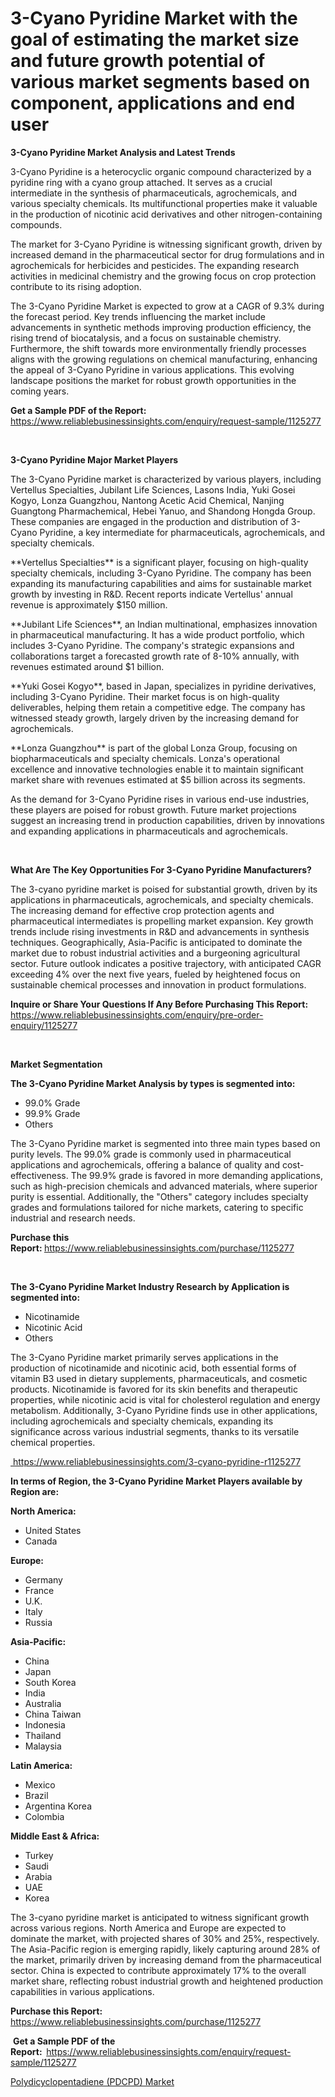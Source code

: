 <p><h1>3-Cyano Pyridine Market with the goal of estimating the market size and future growth potential of various market segments based on component, applications and end user</h1></p><p><strong>3-Cyano Pyridine Market Analysis and Latest Trends</strong></p>
<p><p>3-Cyano Pyridine is a heterocyclic organic compound characterized by a pyridine ring with a cyano group attached. It serves as a crucial intermediate in the synthesis of pharmaceuticals, agrochemicals, and various specialty chemicals. Its multifunctional properties make it valuable in the production of nicotinic acid derivatives and other nitrogen-containing compounds.</p><p>The market for 3-Cyano Pyridine is witnessing significant growth, driven by increased demand in the pharmaceutical sector for drug formulations and in agrochemicals for herbicides and pesticides. The expanding research activities in medicinal chemistry and the growing focus on crop protection contribute to its rising adoption.</p><p>The 3-Cyano Pyridine Market is expected to grow at a CAGR of 9.3% during the forecast period. Key trends influencing the market include advancements in synthetic methods improving production efficiency, the rising trend of biocatalysis, and a focus on sustainable chemistry. Furthermore, the shift towards more environmentally friendly processes aligns with the growing regulations on chemical manufacturing, enhancing the appeal of 3-Cyano Pyridine in various applications. This evolving landscape positions the market for robust growth opportunities in the coming years.</p></p>
<p><strong>Get a Sample PDF of the Report:&nbsp;</strong> <a href="https://www.reliablebusinessinsights.com/enquiry/request-sample/1125277?utm_campaign=2142&utm_medium=2&utm_source=Github&utm_content=ia&utm_term=01022025&utm_id=3-cyano-pyridine">https://www.reliablebusinessinsights.com/enquiry/request-sample/1125277</a></p>
<p>&nbsp;</p>
<p><strong>3-Cyano Pyridine Major Market Players</strong></p>
<p><p>The 3-Cyano Pyridine market is characterized by various players, including Vertellus Specialties, Jubilant Life Sciences, Lasons India, Yuki Gosei Kogyo, Lonza Guangzhou, Nantong Acetic Acid Chemical, Nanjing Guangtong Pharmachemical, Hebei Yanuo, and Shandong Hongda Group. These companies are engaged in the production and distribution of 3-Cyano Pyridine, a key intermediate for pharmaceuticals, agrochemicals, and specialty chemicals.</p><p>**Vertellus Specialties** is a significant player, focusing on high-quality specialty chemicals, including 3-Cyano Pyridine. The company has been expanding its manufacturing capabilities and aims for sustainable market growth by investing in R&D. Recent reports indicate Vertellus' annual revenue is approximately $150 million.</p><p>**Jubilant Life Sciences**, an Indian multinational, emphasizes innovation in pharmaceutical manufacturing. It has a wide product portfolio, which includes 3-Cyano Pyridine. The company's strategic expansions and collaborations target a forecasted growth rate of 8-10% annually, with revenues estimated around $1 billion.</p><p>**Yuki Gosei Kogyo**, based in Japan, specializes in pyridine derivatives, including 3-Cyano Pyridine. Their market focus is on high-quality deliverables, helping them retain a competitive edge. The company has witnessed steady growth, largely driven by the increasing demand for agrochemicals.</p><p>**Lonza Guangzhou** is part of the global Lonza Group, focusing on biopharmaceuticals and specialty chemicals. Lonza's operational excellence and innovative technologies enable it to maintain significant market share with revenues estimated at $5 billion across its segments.</p><p>As the demand for 3-Cyano Pyridine rises in various end-use industries, these players are poised for robust growth. Future market projections suggest an increasing trend in production capabilities, driven by innovations and expanding applications in pharmaceuticals and agrochemicals.</p></p>
<p>&nbsp;</p>
<p><strong>What Are The Key Opportunities For 3-Cyano Pyridine Manufacturers?</strong></p>
<p><p>The 3-cyano pyridine market is poised for substantial growth, driven by its applications in pharmaceuticals, agrochemicals, and specialty chemicals. The increasing demand for effective crop protection agents and pharmaceutical intermediates is propelling market expansion. Key growth trends include rising investments in R&D and advancements in synthesis techniques. Geographically, Asia-Pacific is anticipated to dominate the market due to robust industrial activities and a burgeoning agricultural sector. Future outlook indicates a positive trajectory, with anticipated CAGR exceeding 4% over the next five years, fueled by heightened focus on sustainable chemical processes and innovation in product formulations.</p></p>
<p><strong>Inquire or Share Your Questions If Any Before Purchasing This Report:</strong> <a href="https://www.reliablebusinessinsights.com/enquiry/pre-order-enquiry/1125277?utm_campaign=2142&utm_medium=2&utm_source=Github&utm_content=ia&utm_term=01022025&utm_id=3-cyano-pyridine">https://www.reliablebusinessinsights.com/enquiry/pre-order-enquiry/1125277</a></p>
<p>&nbsp;</p>
<p><strong>Market Segmentation</strong></p>
<p><strong>The 3-Cyano Pyridine Market Analysis by types is segmented into:</strong></p>
<p><ul><li>99.0% Grade</li><li>99.9% Grade</li><li>Others</li></ul></p>
<p><p>The 3-Cyano Pyridine market is segmented into three main types based on purity levels. The 99.0% grade is commonly used in pharmaceutical applications and agrochemicals, offering a balance of quality and cost-effectiveness. The 99.9% grade is favored in more demanding applications, such as high-precision chemicals and advanced materials, where superior purity is essential. Additionally, the "Others" category includes specialty grades and formulations tailored for niche markets, catering to specific industrial and research needs.</p></p>
<p><strong>Purchase this Report:&nbsp;</strong><a href="https://www.reliablebusinessinsights.com/purchase/1125277?utm_campaign=2142&utm_medium=2&utm_source=Github&utm_content=ia&utm_term=01022025&utm_id=3-cyano-pyridine">https://www.reliablebusinessinsights.com/purchase/1125277</a></p>
<p>&nbsp;</p>
<p><strong>The 3-Cyano Pyridine Market Industry Research by Application is segmented into:</strong></p>
<p><ul><li>Nicotinamide</li><li>Nicotinic Acid</li><li>Others</li></ul></p>
<p><p>The 3-Cyano Pyridine market primarily serves applications in the production of nicotinamide and nicotinic acid, both essential forms of vitamin B3 used in dietary supplements, pharmaceuticals, and cosmetic products. Nicotinamide is favored for its skin benefits and therapeutic properties, while nicotinic acid is vital for cholesterol regulation and energy metabolism. Additionally, 3-Cyano Pyridine finds use in other applications, including agrochemicals and specialty chemicals, expanding its significance across various industrial segments, thanks to its versatile chemical properties.</p></p>
<p><a href="https://www.reliablebusinessinsights.com/3-cyano-pyridine-r1125277?utm_campaign=2142&utm_medium=2&utm_source=Github&utm_content=ia&utm_term=01022025&utm_id=3-cyano-pyridine">&nbsp;https://www.reliablebusinessinsights.com/3-cyano-pyridine-r1125277</a></p>
<p><strong>In terms of Region, the 3-Cyano Pyridine Market Players available by Region are:</strong></p>
<p>
    <p> <strong> North America: </strong>
        <ul>
            <li>United States</li>
            <li>Canada</li>
        </ul>
        </p> 
    <p> <strong> Europe: </strong>
        <ul>
            <li>Germany</li>
            <li>France</li>
            <li>U.K.</li>
            <li>Italy</li>
            <li>Russia</li>
        </ul>
        </p> 
    <p> <strong> Asia-Pacific: </strong>
        <ul>
            <li>China</li>
            <li>Japan</li>
            <li>South Korea</li>
            <li>India</li>
            <li>Australia</li>
            <li>China Taiwan</li>
            <li>Indonesia</li>
            <li>Thailand</li>
            <li>Malaysia</li>
        </ul>
        </p> 
    <p> <strong> Latin America: </strong>
        <ul>
            <li>Mexico</li>
            <li>Brazil</li>
            <li>Argentina Korea</li>
            <li>Colombia</li>
        </ul>
        </p> 
    <p> <strong> Middle East & Africa: </strong>
        <ul>
            <li>Turkey</li>
            <li>Saudi</li>
            <li>Arabia</li>
            <li>UAE</li>
            <li>Korea</li>
        </ul>
    </p>
    </p>
<p><p>The 3-cyano pyridine market is anticipated to witness significant growth across various regions. North America and Europe are expected to dominate the market, with projected shares of 30% and 25%, respectively. The Asia-Pacific region is emerging rapidly, likely capturing around 28% of the market, primarily driven by increasing demand from the pharmaceutical sector. China is expected to contribute approximately 17% to the overall market share, reflecting robust industrial growth and heightened production capabilities in various applications.</p></p>
<p><strong>Purchase this Report: </strong><a href="https://www.reliablebusinessinsights.com/purchase/1125277?utm_campaign=2142&utm_medium=2&utm_source=Github&utm_content=ia&utm_term=01022025&utm_id=3-cyano-pyridine">https://www.reliablebusinessinsights.com/purchase/1125277</a></p>
<p>&nbsp;<strong>Get a Sample PDF of the Report:&nbsp;&nbsp;</strong><a href="https://www.reliablebusinessinsights.com/enquiry/request-sample/1125277?utm_campaign=2142&utm_medium=2&utm_source=Github&utm_content=ia&utm_term=01022025&utm_id=3-cyano-pyridine">https://www.reliablebusinessinsights.com/enquiry/request-sample/1125277</a></p>
<p><strong></strong></p>
<p><p><a href="https://github.com/FosterFahey91/Market-Research-Report-List-1/blob/main/polydicyclopentadiene-pdcpd-market.md?utm_campaign=2142&utm_medium=2&utm_source=Github&utm_content=ia&utm_term=01022025&utm_id=3-cyano-pyridine">Polydicyclopentadiene (PDCPD) Market</a></p></p>